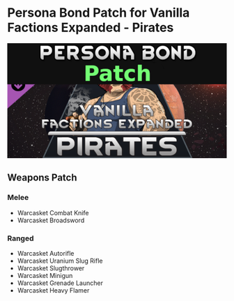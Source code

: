 # Persona Bond Patch for Vanilla Factions Expanded - Pirates

![](https://github.com/Daria40K/Persona-Bond-Patch-for-VFE-Pirates/blob/main/About/Preview.png)

## Weapons Patch
### Melee
- Warcasket Combat Knife
- Warcasket Broadsword

### Ranged
- Warcasket Autorifle
- Warcasket Uranium Slug Rifle
- Warcasket Slugthrower
- Warcasket Minigun
- Warcasket Grenade Launcher
- Warcasket Heavy Flamer